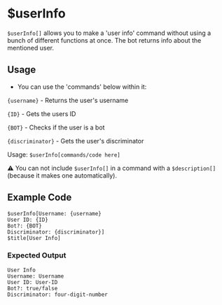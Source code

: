 # $userInfo
`$userInfo[]` allows you to make a 'user info' command without using a bunch of different functions at once. The bot returns info about the mentioned user.

## Usage
- You can use the 'commands' below within it:

`{username}` - Returns the user's username

`{ID}` - Gets the users ID

`{BOT}` - Checks if the user is a bot

`{discriminator}` - Gets the user's discriminator


Usage: `$userInfo[commands/code here]`

⚠️ You can not include `$userInfo[]` in a command with a `$description[]` (because it makes one automatically).

## Example Code
```
$userInfo[Username: {username}
User ID: {ID}
Bot?: {BOT}
Discriminator: {discriminator}]
$title[User Info]
```

### Expected Output
```
User Info
Username: Username
User ID: User-ID
Bot?: true/false
Discriminator: four-digit-number
```
